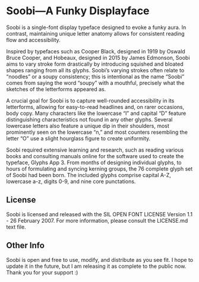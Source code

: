 # Soobi—A Funky Displayface


Soobi is a single-font display typeface designed to evoke a funky aura. In contrast, maintaining unique letter anatomy allows for consistent reading flow and accessibility.

Inspired by typefaces such as Cooper Black, designed in 1919 by Oswald Bruce Cooper, and Hobeaux, designed in 2015 by James Edmonson, Soobi aims to vary stroke form drastically by introducing squished and bloated shapes ranging from all its glyphs. Soobi’s varying strokes often relate to “noodles” or a soupy consistency; this is intentional as the name “Soobi” comes from saying the word “soupy” with a mouthful, precisely what the sketches of the letterforms appeared as.

A crucial goal for Soobi is to capture well-rounded accessibility in its letterforms, allowing for easy-to-read headlines and, on rarer occasions, body copy. Many characters like the lowercase “l” and capital “D” feature distinguishing characteristics not found in any other glyphs. Several lowercase letters also feature a unique dip in their shoulders, most prominently seen on the lowercase “n,” and most counters resembling the letter “O” use a slight hourglass figure to create uniformity.

Soobi required extensive learning and research, such as reading various books and consulting manuals online for the software used to create the typeface, Glyphs App 3. From months of designing individual glyphs, to hours of formulating and syncing kerning groups, the 76 complete glyph set of Soobi had been born. The included glyphs comprise capital A-Z, lowercase a-z, digits 0-9, and nine core punctations.

## License

Soobi is licensed and released with the SIL OPEN FONT LICENSE Version 1.1 - 26 February 2007.
For more information, please consult the LICENSE.md text file.

## Other Info

Soobi is open and free to use, modify, and distribute as you see fit. I hope to update it in the future, but I am releasing it as complete to the public now.
Thank you for your support :)
